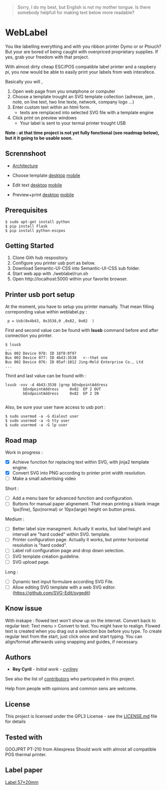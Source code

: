 > Sorry, I do my best, but English is not my mother tongue. Is there somebody helpfull for making text below more readable?

# WebLabel

You like labelling everything and with you ribbon printer Dymo or or Ptouch? But your are bored of being caught with overpriced proprietary supplies. If yes, grab your freedom with that project.

With almost dirty cheap ESC/POS compatible label printer and a raspbery pi, you now would be able to easily print your labels from web interafece.

Basically you will ,

1. Open web page from you smatphone or computer
2. Choose a template trought an SVG template collection (adresse, jam , note, on line text, two line texte, network, company logo ...) 
3. Enter custom text within an html form. 
   - texts are remplaced into selected SVG file with a template engine
4. Click print on preview windows
   - Your label is sent to your termal printer trought USB

**Note : at that time project is not yet fully fonctional (see roadmap below), but it it going to be usable soon.**

## Scrennshoot

- [Architecture](/doc/architecture.png)

- Choose template      [desktop](/doc/Choose.png)    [mobile](/doc/Choose_mobile.png)
- Edit text            [desktop](/doc/Edit.png)      [mobile](/doc/Edit_mobile.png)
- Preview+print        [desktop](/doc/Preview.png)   [mobile](/doc/Preview_mobile.png)

## Prerequisites
```
$ sudo apt-get install python
$ pip install Flask
$ pip install python-escpos
```

## Getting Started

1. Clone Gith hub respository.
2. Configure you printer usb port as below.
3. Download Semantic-UI-CSS into Semantic-UI-CSS sub folder.
5. Start web app with ./weblabel/run.sh
6. Open http://localhost:5000 within your favorite browser.


## Printer usb port setup

At the moment, you have to setup you printer manually.
That mean filling correponding value within weblabel.py : 

```
 p = Usb(0x4b43, 0x3538,0 ,0x82, 0x02  ) 
```

First and second value can be found with **lsusb** command before and after connection you printer.  
```
$ lsusb
...
Bus 002 Device 078: ID 18f8:0f97  
Bus 002 Device 077: ID 4b43:3538   <--that one 
Bus 002 Device 076: ID 05af:1012 Jing-Mold Enterprise Co., Ltd 
...
```

Third and last value can be found with :
```
lsusb -vvv -d 4b43:3538 |grep bEndpointAddress
        bEndpointAddress     0x02  EP 2 OUT
        bEndpointAddress     0x82  EP 2 IN
        
```

Also, be sure your user have access to usb port :
```
$ sudo usermod -a -G dialout user
$ sudo usermod -a -G tty user
$ sudo usermod -a -G lp user
```

## Road map

Work in progress :
- [x] Achieve function for replacing text within SVG, with jinja2 template engine.
- [x] Convert SVG into PNG according to printer print width resolution.
- [ ] Make a small advertising video

Short :
- [ ] Add a menu bare for advanced function and configuration.
- [ ] Buttons for manual paper alignement. That mean printing a blank image 1px(fine), 5px(normal) or 10px(large) height on button press.

Medium :
- [ ] Better label size managment. Actually it works, but label height and intervall are "hard coded" within SVG. template.
- [ ] Printer configuration page. Actually it works, but printer horizontal resolution is "hard coded".
- [ ] Label roll configuration page and drop down selection.
- [ ] SVG template création guideline.
- [ ] SVG upload page.

Long :
- [ ] Dynamic text input formulare according SVG File.
- [ ] Allow editing SVG template with a web SVG editor. (https://github.com/SVG-Edit/svgedit)

## Know issue

With inskape : flowed text won't show up on the internet. Convert back to regular text: Text menu > Convert to text. You might have to realign. Flowed text is created when you drag out a selection box before you type. To create regular text from the start, just click once and start typing. You can align/format afterwards using snapping and guides, if necessary.

## Authors

* **Rey Cyril** - *Initial work* - [cyrilrey](https://github.com/cyrilrey)

See also the list of [contributors](https://github.com/cyrilrey/weblabel/graphs/contributors) who participated in this project.

Help from people with opinions and common sens are welcome.


## License

This project is licensed under the GPL3 License - see the [LICENSE.md](LICENSE.md) file for details

## Tested with

GOOJPRT PT-210 from Aliexpress
Should work with almost all compatible POS thermal printer.

## Label paper

[Label 57*20mm](https://www.aliexpress.com/item/Direct-Thermal-Label-Stickers-10-Rolls-OD-40MM-Sutible-for-58mm-Bluetooth-Thermal-Labeller-Printer-57x40/32883774593.html?spm=a2g0s.9042311.0.0.27424c4dzTvZo8)


